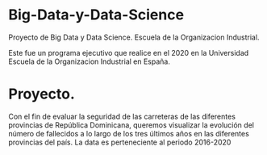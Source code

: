 # Big-Data-y-Data-Science
Proyecto de Big Data y Data Science. Escuela de la Organizacion Industrial.


Este fue un programa ejecutivo que realice en el 2020 en la Universidad Escuela de la Organizacion Industrial en España.

# Proyecto.
Con el fin de evaluar la seguridad de las carreteras de las diferentes provincias de 
República Dominicana, queremos visualizar la evolución del número de fallecidos a lo largo 
de los tres últimos años en las diferentes provincias del país. La data es perteneciente al periodo 2016-2020
